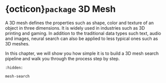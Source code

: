 # {octicon}`package` 3D Mesh

A 3D mesh defines the properties such as shape, color and texture of an object in three dimensions. It is widely used in industries such as 3D printing and gaming. In addition to the traditional data types such text, audio and images, neural search can also be applied to less typical ones such as 3D meshes.

 In this chapter, we will show you how simple it is to build a 3D mesh search pipeline and walk you through the process step by step.

```{toctree}
:hidden:

mesh-search
```
